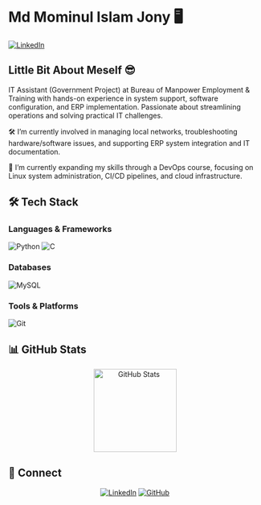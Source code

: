 # Md Mominul Islam Jony 🖥️


[![LinkedIn](https://img.shields.io/badge/LinkedIn-Connect-blue)](https://www.linkedin.com/in/md-mominul-islam-jony-964484194/)

## Little Bit About Meself 😎

IT Assistant (Government Project) at Bureau of Manpower Employment & Training with hands-on experience in system support, software configuration, and ERP implementation. Passionate about streamlining operations and solving practical IT challenges.

🛠️ I’m currently involved in managing local networks, troubleshooting hardware/software issues, and supporting ERP system integration and IT documentation.

🧐 I’m currently expanding my skills through a DevOps course, focusing on Linux system administration, CI/CD pipelines, and cloud infrastructure.

## 🛠️ Tech Stack
### Languages & Frameworks
<p>
  <img alt="Python" src="https://img.shields.io/badge/-Python-3776AB?style=flat-square&logo=python&logoColor=white" />
  <img alt="C" src="https://img.shields.io/badge/-C-A8B9CC?style=flat-square&logo=c&logoColor=white" />
</p>

### Databases
<p>
  <img alt="MySQL" src="https://img.shields.io/badge/-MySQL-4479A1?style=flat-square&logo=mysql&logoColor=white" />
</p>

### Tools & Platforms
<p>
  <img alt="Git" src="https://img.shields.io/badge/-Git-F05032?style=flat-square&logo=git&logoColor=white" />
</p>

## 📊 GitHub Stats

<div align="center">
<img src="https://github-readme-stats.vercel.app/api?username=jonymominul&show_icons=true&count_private=true&theme=radical" alt="GitHub Stats" height="165"> 
</div>

## 🤝 Connect

<div align="center">
  
[![LinkedIn](https://img.shields.io/badge/linkedin-%230077B5.svg?style=for-the-badge&logo=linkedin&logoColor=white)](https://www.linkedin.com/in/md-mominul-islam-jony-964484194/)
[![GitHub](https://img.shields.io/badge/github-%23121011.svg?style=for-the-badge&logo=github&logoColor=white)](https://github.com/jonymominul)

</div>
